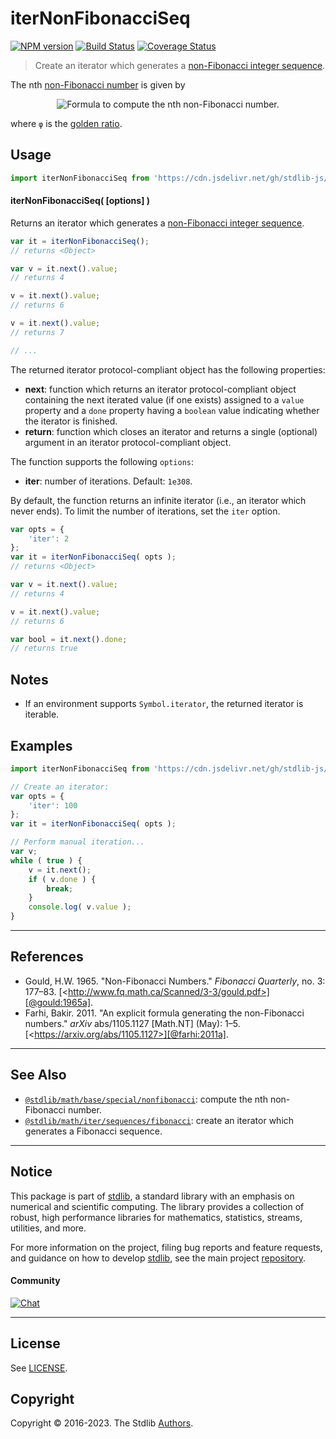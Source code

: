 <!--

@license Apache-2.0

Copyright (c) 2019 The Stdlib Authors.

Licensed under the Apache License, Version 2.0 (the "License");
you may not use this file except in compliance with the License.
You may obtain a copy of the License at

   http://www.apache.org/licenses/LICENSE-2.0

Unless required by applicable law or agreed to in writing, software
distributed under the License is distributed on an "AS IS" BASIS,
WITHOUT WARRANTIES OR CONDITIONS OF ANY KIND, either express or implied.
See the License for the specific language governing permissions and
limitations under the License.

-->

# iterNonFibonacciSeq

[![NPM version][npm-image]][npm-url] [![Build Status][test-image]][test-url] [![Coverage Status][coverage-image]][coverage-url] <!-- [![dependencies][dependencies-image]][dependencies-url] -->

> Create an iterator which generates a [non-Fibonacci integer sequence][fibonacci-number].

<!-- Section to include introductory text. Make sure to keep an empty line after the intro `section` element and another before the `/section` close. -->

<section class="intro">

The nth [non-Fibonacci number][fibonacci-number] is given by

<!-- <equation class="equation" label="eq:nonfibonacci_number" align="center" raw="f(n) = \left \lfloor{ n + 1 + \log_\varphi \biggl( \sqrt{5}( n + 1 + \log_\varphi(\sqrt{5}(n+1))) - 5 + \tfrac{3}{n+1} \biggr) - 2 } \right \rfloor" alt="Formula to compute the nth non-Fibonacci number."> -->

<div class="equation" align="center" data-raw-text="f(n) = \left \lfloor{ n + 1 + \log_\varphi \biggl( \sqrt{5}( n + 1 + \log_\varphi(\sqrt{5}(n+1))) - 5 + \tfrac{3}{n+1} \biggr) - 2 } \right \rfloor" data-equation="eq:nonfibonacci_number">
    <img src="https://cdn.jsdelivr.net/gh/stdlib-js/stdlib@aa77a2f6e76d2e9da5b49bffa45ee5167d6c16e1/lib/node_modules/@stdlib/math/iter/sequences/nonfibonacci/docs/img/equation_nonfibonacci_number.svg" alt="Formula to compute the nth non-Fibonacci number.">
    <br>
</div>

<!-- </equation> -->

where `φ` is the [golden ratio][golden-ratio].

</section>

<!-- /.intro -->

<!-- Package usage documentation. -->



<section class="usage">

## Usage

```javascript
import iterNonFibonacciSeq from 'https://cdn.jsdelivr.net/gh/stdlib-js/math-iter-sequences-nonfibonacci@deno/mod.js';
```

#### iterNonFibonacciSeq( \[options] )

Returns an iterator which generates a [non-Fibonacci integer sequence][fibonacci-number].

```javascript
var it = iterNonFibonacciSeq();
// returns <Object>

var v = it.next().value;
// returns 4

v = it.next().value;
// returns 6

v = it.next().value;
// returns 7

// ...
```

The returned iterator protocol-compliant object has the following properties:

-   **next**: function which returns an iterator protocol-compliant object containing the next iterated value (if one exists) assigned to a `value` property and a `done` property having a `boolean` value indicating whether the iterator is finished.
-   **return**: function which closes an iterator and returns a single (optional) argument in an iterator protocol-compliant object.

The function supports the following `options`:

-   **iter**: number of iterations. Default: `1e308`.

By default, the function returns an infinite iterator (i.e., an iterator which never ends). To limit the number of iterations, set the `iter` option.

```javascript
var opts = {
    'iter': 2
};
var it = iterNonFibonacciSeq( opts );
// returns <Object>

var v = it.next().value;
// returns 4

v = it.next().value;
// returns 6

var bool = it.next().done;
// returns true
```

</section>

<!-- /.usage -->

<!-- Package usage notes. Make sure to keep an empty line after the `section` element and another before the `/section` close. -->

<section class="notes">

## Notes

-   If an environment supports `Symbol.iterator`, the returned iterator is iterable.

</section>

<!-- /.notes -->

<!-- Package usage examples. -->

<section class="examples">

## Examples

<!-- eslint no-undef: "error" -->

```javascript
import iterNonFibonacciSeq from 'https://cdn.jsdelivr.net/gh/stdlib-js/math-iter-sequences-nonfibonacci@deno/mod.js';

// Create an iterator:
var opts = {
    'iter': 100
};
var it = iterNonFibonacciSeq( opts );

// Perform manual iteration...
var v;
while ( true ) {
    v = it.next();
    if ( v.done ) {
        break;
    }
    console.log( v.value );
}
```

</section>

<!-- /.examples -->

<!-- Section to include cited references. If references are included, add a horizontal rule *before* the section. Make sure to keep an empty line after the `section` element and another before the `/section` close. -->

* * *

<section class="references">

## References

-   Gould, H.W. 1965. "Non-Fibonacci Numbers." _Fibonacci Quarterly_, no. 3: 177–83. [&lt;http://www.fq.math.ca/Scanned/3-3/gould.pdf>][@gould:1965a].
-   Farhi, Bakir. 2011. "An explicit formula generating the non-Fibonacci numbers." _arXiv_ abs/1105.1127 \[Math.NT] (May): 1–5. [&lt;https://arxiv.org/abs/1105.1127>][@farhi:2011a].

</section>

<!-- /.references -->

<!-- Section for related `stdlib` packages. Do not manually edit this section, as it is automatically populated. -->

<section class="related">

* * *

## See Also

-   <span class="package-name">[`@stdlib/math/base/special/nonfibonacci`][@stdlib/math/base/special/nonfibonacci]</span><span class="delimiter">: </span><span class="description">compute the nth non-Fibonacci number.</span>
-   <span class="package-name">[`@stdlib/math/iter/sequences/fibonacci`][@stdlib/math/iter/sequences/fibonacci]</span><span class="delimiter">: </span><span class="description">create an iterator which generates a Fibonacci sequence.</span>

</section>

<!-- /.related -->

<!-- Section for all links. Make sure to keep an empty line after the `section` element and another before the `/section` close. -->


<section class="main-repo" >

* * *

## Notice

This package is part of [stdlib][stdlib], a standard library with an emphasis on numerical and scientific computing. The library provides a collection of robust, high performance libraries for mathematics, statistics, streams, utilities, and more.

For more information on the project, filing bug reports and feature requests, and guidance on how to develop [stdlib][stdlib], see the main project [repository][stdlib].

#### Community

[![Chat][chat-image]][chat-url]

---

## License

See [LICENSE][stdlib-license].


## Copyright

Copyright &copy; 2016-2023. The Stdlib [Authors][stdlib-authors].

</section>

<!-- /.stdlib -->

<!-- Section for all links. Make sure to keep an empty line after the `section` element and another before the `/section` close. -->

<section class="links">

[npm-image]: http://img.shields.io/npm/v/@stdlib/math-iter-sequences-nonfibonacci.svg
[npm-url]: https://npmjs.org/package/@stdlib/math-iter-sequences-nonfibonacci

[test-image]: https://github.com/stdlib-js/math-iter-sequences-nonfibonacci/actions/workflows/test.yml/badge.svg?branch=main
[test-url]: https://github.com/stdlib-js/math-iter-sequences-nonfibonacci/actions/workflows/test.yml?query=branch:main

[coverage-image]: https://img.shields.io/codecov/c/github/stdlib-js/math-iter-sequences-nonfibonacci/main.svg
[coverage-url]: https://codecov.io/github/stdlib-js/math-iter-sequences-nonfibonacci?branch=main

<!--

[dependencies-image]: https://img.shields.io/david/stdlib-js/math-iter-sequences-nonfibonacci.svg
[dependencies-url]: https://david-dm.org/stdlib-js/math-iter-sequences-nonfibonacci/main

-->

[chat-image]: https://img.shields.io/gitter/room/stdlib-js/stdlib.svg
[chat-url]: https://gitter.im/stdlib-js/stdlib/

[stdlib]: https://github.com/stdlib-js/stdlib

[stdlib-authors]: https://github.com/stdlib-js/stdlib/graphs/contributors

[umd]: https://github.com/umdjs/umd
[es-module]: https://developer.mozilla.org/en-US/docs/Web/JavaScript/Guide/Modules

[deno-url]: https://github.com/stdlib-js/math-iter-sequences-nonfibonacci/tree/deno
[umd-url]: https://github.com/stdlib-js/math-iter-sequences-nonfibonacci/tree/umd
[esm-url]: https://github.com/stdlib-js/math-iter-sequences-nonfibonacci/tree/esm
[branches-url]: https://github.com/stdlib-js/math-iter-sequences-nonfibonacci/blob/main/branches.md

[stdlib-license]: https://raw.githubusercontent.com/stdlib-js/math-iter-sequences-nonfibonacci/main/LICENSE

[fibonacci-number]: https://en.wikipedia.org/wiki/Fibonacci_number

[golden-ratio]: https://en.wikipedia.org/wiki/Golden_ratio

[@gould:1965a]: http://www.fq.math.ca/Scanned/3-3/gould.pdf

[@farhi:2011a]: https://arxiv.org/abs/1105.1127

<!-- <related-links> -->

[@stdlib/math/base/special/nonfibonacci]: https://github.com/stdlib-js/math-base-special-nonfibonacci/tree/deno

[@stdlib/math/iter/sequences/fibonacci]: https://github.com/stdlib-js/math-iter-sequences-fibonacci/tree/deno

<!-- </related-links> -->

</section>

<!-- /.links -->
